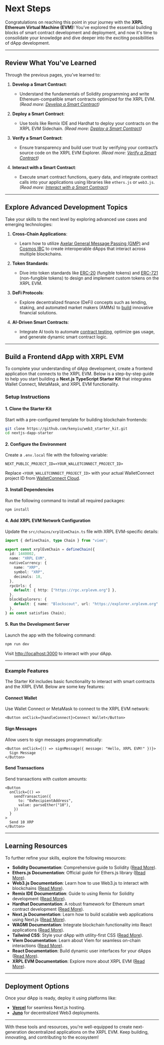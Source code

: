 # Next Steps

Congratulations on reaching this point in your journey with the **XRPL Ethereum Virtual Machine (EVM)**! You’ve explored the essential building blocks of smart contract development and deployment, and now it's time to consolidate your knowledge and dive deeper into the exciting possibilities of dApp development.

---

## Review What You've Learned

Through the previous pages, you’ve learned to:

1. **Develop a Smart Contract**:

   - Understand the fundamentals of Solidity programming and write Ethereum-compatible smart contracts optimized for the XRPL EVM.  
     _(Read more: [Develop a Smart Contract](./develop-a-smart-contract.md))_

2. **Deploy a Smart Contract**:

   - Use tools like Remix IDE and Hardhat to deploy your contracts on the XRPL EVM Sidechain.
     _(Read more: [Deploy a Smart Contract](./deploy-the-smart-contract.md))_

3. **Verify a Smart Contract**:

   - Ensure transparency and build user trust by verifying your contract’s source code on the XRPL EVM Explorer.
     _(Read more: [Verify a Smart Contract](./verify-the-smart-contract.md))_

4. **Interact with a Smart Contract**:
   - Execute smart contract functions, query data, and integrate contract calls into your applications using libraries like `ethers.js` or `web3.js`.
     _(Read more: [Interact with a Smart Contract](./interact-with-the-smart-contract.md))_

---

## Explore Advanced Development Topics

Take your skills to the next level by exploring advanced use cases and emerging technologies:

1. **Cross-Chain Applications**:

   - Learn how to utilize [Axelar General Message Passing (GMP)](../../bridge/general-message-passing.md) and [Cosmos IBC](../interacting-with-cosmos/using-ibc.md) to create interoperable dApps that interact across multiple blockchains.

2. **Token Standards**:

   - Dive into token standards like [ERC-20](https://docs.openzeppelin.com/contracts/4.x/erc20) (fungible tokens) and [ERC-721](https://docs.openzeppelin.com/contracts/4.x/erc721) (non-fungible tokens) to design and implement custom tokens on the XRPL EVM.

3. **DeFi Protocols**:

   - Explore decentralized finance (DeFi) concepts such as lending, staking, and automated market makers (AMMs) to [build](https://soliditylang.org/) innovative financial solutions.

4. **AI-Driven Smart Contracts**:
   - Integrate AI tools to automate [contract testing](https://ethereum.org/en/developers/docs/smart-contracts/testing/), optimize gas usage, and generate dynamic smart contract logic.

---

## Build a Frontend dApp with XRPL EVM

To complete your understanding of dApp development, create a frontend application that connects to the XRPL EVM. Below is a step-by-step guide to help you start building a **Next.js TypeScript Starter Kit** that integrates Wallet Connect, MetaMask, and XRPL EVM functionality.

### Setup Instructions

#### 1. Clone the Starter Kit

Start with a pre-configured template for building blockchain frontends:

```bash
git clone https://github.com/kenyiu/web3_starter_kit.git
cd nextjs-dapp-starter
```

#### 2. Configure the Environment

Create a `.env.local` file with the following variable:

```plaintext
NEXT_PUBLIC_PROJECT_ID=<YOUR_WALLETCONNECT_PROJECT_ID>
```

Replace `<YOUR_WALLETCONNECT_PROJECT_ID>` with your actual WalletConnect project ID from [WalletConnect Cloud](https://cloud.walletconnect.com/).

#### 3. Install Dependencies

Run the following command to install all required packages:

```bash
npm install
```

#### 4. Add XRPL EVM Network Configuration

Update the `src/chains/xrplEvmChain.ts` file with XRPL EVM-specific details:

```typescript
import { defineChain, type Chain } from "viem";

export const xrplEvmChain = defineChain({
  id: 1440002,
  name: "XRPL EVM",
  nativeCurrency: {
    name: "XRP",
    symbol: "XRP",
    decimals: 18,
  },
  rpcUrls: {
    default: { http: ["https://rpc.xrplevm.org"] },
  },
  blockExplorers: {
    default: { name: "Blockscout", url: "https://explorer.xrplevm.org" },
  },
} as const satisfies Chain);
```

#### 5. Run the Development Server

Launch the app with the following command:

```bash
npm run dev
```

Visit [http://localhost:3000](http://localhost:3000) to interact with your dApp.

---

### Example Features

The Starter Kit includes basic functionality to interact with smart contracts and the XRPL EVM. Below are some key features:

#### Connect Wallet

Use Wallet Connect or MetaMask to connect to the XRPL EVM network:

```tsx
<Button onClick={handleConnect}>Connect Wallet</Button>
```

#### Sign Messages

Allow users to sign messages programmatically:

```tsx
<Button onClick={() => signMessage({ message: "Hello, XRPL EVM!" })}>
  Sign Message
</Button>
```

#### Send Transactions

Send transactions with custom amounts:

```tsx
<Button
  onClick={() =>
    sendTransaction({
      to: "0xRecipientAddress",
      value: parseEther("10"),
    })
  }
>
  Send 10 XRP
</Button>
```

---

## Learning Resources

To further refine your skills, explore the following resources:

- **Solidity Documentation**: Comprehensive guide to Solidity ([Read More](https://docs.soliditylang.org/)).
- **Ethers.js Documentation**: Official guide for Ethers.js library ([Read More](https://docs.ethers.io/v5/)).
- **Web3.js Documentation**: Learn how to use Web3.js to interact with blockchains ([Read More](https://web3js.readthedocs.io/)).
- **Remix IDE Documentation**: Guide to using Remix for Solidity development ([Read More](https://remix-ide.readthedocs.io/)).
- **Hardhat Documentation**: A robust framework for Ethereum smart contract development ([Read More](https://hardhat.org/docs)).
- **Next.js Documentation**: Learn how to build scalable web applications using Next.js ([Read More](https://nextjs.org/docs)).
- **WAGMI Documentation**: Integrate blockchain functionality into React applications ([Read More](https://wagmi.sh/react/getting-started)).
- **Tailwind CSS**: Style your dApp with utility-first CSS ([Read More](https://tailwindcss.com/docs)).
- **Viem Documentation**: Learn about Viem for seamless on-chain interactions ([Read More](https://viem.sh/docs/getting-started)).
- **React Documentation**: Build dynamic user interfaces for your dApps ([Read More](https://react.dev/)).
- **XRPL EVM Documentation**: Explore more about XRPL EVM ([Read More](https://docs.xrplevm.org)).

---

## Deployment Options

Once your dApp is ready, deploy it using platforms like:

- **[Vercel](https://vercel.com)** for seamless Next.js hosting.
- **[Juno](https://juno.build)** for decentralized Web3 deployments.

---

With these tools and resources, you're well-equipped to create next-generation decentralized applications on the XRPL EVM. Keep building, innovating, and contributing to the ecosystem!
